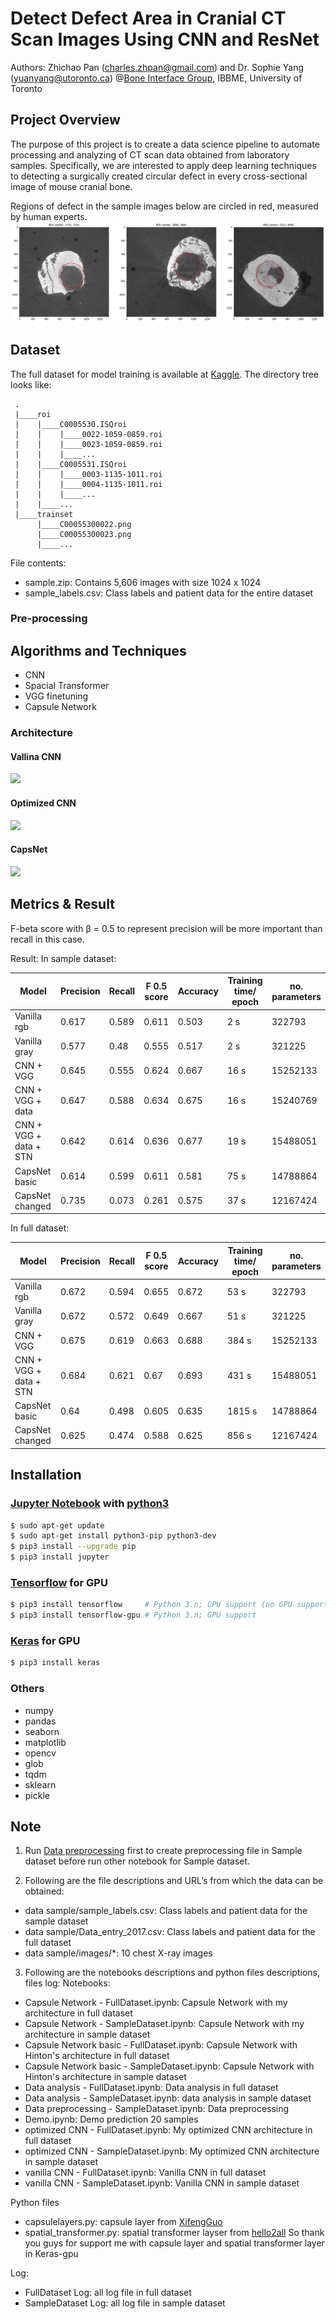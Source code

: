 # Detect Defect Area in Cranial CT Scan Images Using CNN and ResNet
Authors: Zhichao Pan (charles.zhpan@gmail.com) and Dr. Sophie Yang (yuanyang@utoronto.ca)
@[Bone Interface Group](http://www.ecf.utoronto.ca/~bonehead/), IBBME, University of Toronto 

## Project Overview
The purpose of this project is to create a data science pipeline to automate processing and analyzing of CT scan data obtained from laboratory samples. Specifically, we are interested to apply deep learning techniques to detecting a surgically created circular defect  in every cross-sectional image of mouse cranial bone. 

Regions of defect in the sample images below are circled in red, measured by human experts.
![](./images/human.png)


## Dataset
The full dataset for model training is available at [Kaggle](https://www.kaggle.com/chzpan/bone-lab). The directory tree looks like:

```
 .
 |____roi
 |    |____C0005530.ISQroi
 |    |    |____0022-1059-0859.roi
 |    |    |____0023-1059-0859.roi
 |    |    |____...
 |    |____C0005531.ISQroi
 |    |    |____0003-1135-1011.roi
 |    |    |____0004-1135-1011.roi
 |    |    |____...
 |    |____...
 |____trainset
      |____C00055300022.png
      |____C00055300023.png
      |____...
```
File contents:
* sample.zip: Contains 5,606 images with size 1024 x 1024
* sample_labels.csv: Class labels and patient data for the entire dataset

### Pre-processing


## Algorithms and Techniques
* CNN
* Spacial Transformer
* VGG finetuning
* Capsule Network
### Architecture

#### Vallina CNN
![](./images/vallina.jpg)

#### Optimized CNN
![](./images/Optimized%20CNN.jpg)

#### CapsNet
![](./images/CapsNet.jpg)

## Metrics & Result
F-beta score with β = 0.5 to represent precision will be more important than recall in this case.

Result:
In sample dataset:

| Model | Precision | Recall | F 0.5 score | Accuracy | Training time/ epoch | no. parameters |
| ------ | ------ | ------ | ------ | ------ | ------ | ------ |
| Vanilla rgb	| 0.617	| 0.589	| 0.611	| 0.503	| 2 s	| 322793 |
| Vanilla gray	| 0.577	| 0.48	| 0.555	| 0.517	| 2 s	| 321225 | 
| CNN + VGG	| 0.645	| 0.555	| 0.624	| 0.667	| 16 s	| 15252133 | 
| CNN + VGG + data	| 0.647	| 0.588	| 0.634	| 0.675	| 16 s	| 15240769 | 
| CNN + VGG + data + STN	| 0.642	| 0.614	| 0.636	| 0.677	| 19 s	| 15488051 | 
| CapsNet basic	| 0.614	| 0.599	| 0.611	| 0.581	| 75 s	| 14788864 | 
| CapsNet changed	| 0.735	| 0.073	| 0.261	| 0.575	| 37 s	| 12167424 | 

In full dataset:

| Model | Precision | Recall | F 0.5 score | Accuracy | Training time/ epoch | no. parameters |
| ------ | ------ | ------ | ------ | ------ | ------ | ------ |
| Vanilla rgb	| 0.672	| 0.594	| 0.655	| 0.672	| 53 s	| 322793 | 
| Vanilla gray	| 0.672	| 0.572	| 0.649	| 0.667	| 51 s	| 321225 | 
| CNN + VGG	| 0.675	| 0.619	| 0.663	| 0.688	| 384 s	| 15252133 | 
| CNN + VGG + data + STN	| 0.684	| 0.621	| 0.67	| 0.693	| 431 s	| 15488051 | 
| CapsNet basic	| 0.64	| 0.498	| 0.605	| 0.635	| 1815 s	| 14788864 | 
| CapsNet changed	| 0.625	| 0.474	| 0.588	| 0.625	| 856 s	| 12167424 |  

## Installation
### [Jupyter Notebook](http://jupyter.readthedocs.io/en/latest/install.html) with [python3](http://docs.python-guide.org/en/latest/starting/install3/linux/)
```sh
$ sudo apt-get update
$ sudo apt-get install python3-pip python3-dev
$ pip3 install --upgrade pip
$ pip3 install jupyter
```
### [Tensorflow](https://www.tensorflow.org/install/install_linux) for GPU
```sh
$ pip3 install tensorflow     # Python 3.n; CPU support (no GPU support)
$ pip3 install tensorflow-gpu # Python 3.n; GPU support 
```
### [Keras](https://keras.io/#installation) for GPU
```sh
$ pip3 install keras
```
### Others
* numpy
* pandas
* seaborn
* matplotlib
* opencv
* glob
* tqdm
* sklearn
* pickle

## Note
1. Run [Data preprocessing](./Data%20preprocessing%20-%20SampleDataset.ipynb) first to create preprocessing file in Sample dataset before run other notebook for Sample dataset.  

2. Following are the file descriptions and URL’s from which the data can be obtained:
* data sample/sample_labels.csv: Class labels and patient data for the sample dataset
* data sample/Data_entry_2017.csv: Class labels and patient data for the full dataset
* data sample/images/*: 10 chest X-ray images

3. Following are the notebooks descriptions and python files descriptions, files log:
Notebooks:
* Capsule Network - FullDataset.ipynb: Capsule Network with my architecture in full dataset
* Capsule Network - SampleDataset.ipynb: Capsule Network with my architecture in sample dataset
* Capsule Network basic - FullDataset.ipynb: Capsule Network with Hinton's architecture in full dataset
* Capsule Network basic - SampleDataset.ipynb: Capsule Network with Hinton's architecture in sample dataset
* Data analysis - FullDataset.ipynb: Data analysis in full dataset
* Data analysis - SampleDataset.ipynb: data analysis in sample dataset
* Data preprocessing - SampleDataset.ipynb: Data preprocessing
* Demo.ipynb: Demo prediction 20 samples
* optimized CNN - FullDataset.ipynb: My optimized CNN architecture in full dataset
* optimized CNN - SampleDataset.ipynb: My optimized CNN architecture in sample dataset
* vanilla CNN - FullDataset.ipynb: Vanilla CNN in full dataset
* vanilla CNN - SampleDataset.ipynb: Vanilla CNN in sample dataset

Python files
* capsulelayers.py: capsule layer from [XifengGuo](https://github.com/XifengGuo/CapsNet-Keras)
* spatial_transformer.py: spatial transformer layser from [hello2all](https://github.com/hello2all/GTSRB_Keras_STN)
So thank you guys for support me with capsule layer and spatial transformer layer in Keras-gpu

Log:
* FullDataset Log: all log file in full dataset
* SampleDataset Log: all log file in sample dataset
